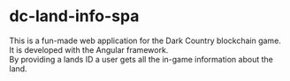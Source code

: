 # dc-land-info-spa
This is a fun-made web application for the Dark Country blockchain game.     
It is developed with the Angular framework.     
By providing a lands ID a user gets all the in-game information about the land.
